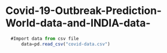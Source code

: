 # Covid-19-Outbreak-Prediction-World-data-and-INDIA-data-


```js 
  #Import data from csv file
      data=pd.read_csv("covid-data.csv")
```
